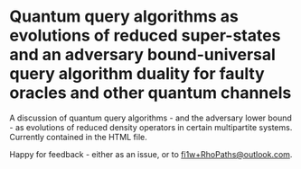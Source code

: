 # Quantum query algorithms as evolutions of reduced super-states and an adversary bound-universal query algorithm duality for faulty oracles and other quantum channels

A discussion of quantum query algorithms - and the adversary lower bound - as evolutions of reduced density operators in certain multipartite systems. Currently contained in the HTML file.

Happy for feedback - either as an issue, or to fi1w+RhoPaths@outlook.com.
